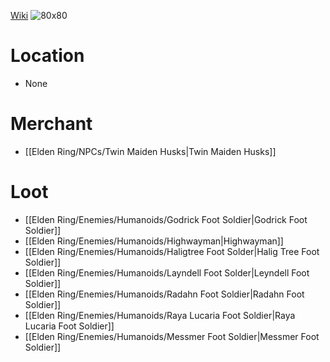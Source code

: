 [Wiki](https://eldenring.wiki.fextralife.com/Dagger)
![80x80](rsx_img_weapon_daggers_dagger.png)

# Location
- None

# Merchant
- [[Elden Ring/NPCs/Twin Maiden Husks|Twin Maiden Husks]]

# Loot
- [[Elden Ring/Enemies/Humanoids/Godrick Foot Soldier|Godrick Foot Soldier]]
- [[Elden Ring/Enemies/Humanoids/Highwayman|Highwayman]]
- [[Elden Ring/Enemies/Humanoids/Haligtree Foot Solder|Halig Tree Foot Soldier]]
- [[Elden Ring/Enemies/Humanoids/Layndell Foot Solder|Leyndell Foot Soldier]]
- [[Elden Ring/Enemies/Humanoids/Radahn Foot Soldier|Radahn Foot Soldier]]
- [[Elden Ring/Enemies/Humanoids/Raya Lucaria Foot Soldier|Raya Lucaria Foot Soldier]]
- [[Elden Ring/Enemies/Humanoids/Messmer Foot Soldier|Messmer Foot Soldier]]